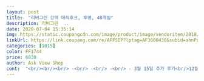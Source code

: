 ```yaml
---
layout: post 
title:  "리버그린 강력 매직후크, 투명, 40개입" 
description: 리버그린  ..
date: 2020-07-04 15:35:14 
img: https://static.coupangcdn.com/image/product/image/vendoritem/2018/11/22/3828756492/b54cf05a-2fa0-48c4-831c-a95a28641f2d.jpg 
linkUrl: https://link.coupang.com/re/AFFSDP?lptag=AF3600438&subid=ahnPublicAsk&pageKey=112180246&itemId=337419841&vendorItemId=3828756492&traceid=V0-113-ae4a76e152e44c75 
categories: [1015] 
color: FF1744 
price: 6830 
author: Ask View Shop 
cont:  "<br/><br/><br/> -<br/> -<br/> -<br/> - 3월 15일 추가 후기<br/>12월 5일 추가품평.<br/><br/>4개월 넘게 사용후 결과<br/>5개정도?쓰고 나머지 안쓰고있어요<br/>5월9일 수정<br/><br/><br/>강력한 흡착력으로 짱짱합니다♡<br/>걸어놓은게 떨어져서 다시붙엿는데.<br/>.<br/><br/>결국 아쉽게도 조금씩 떨어질려고 하더라구여.<br/> 평평했으면 버텼을것 같은데.<br/>.<br/> 어쩔수 없어서 미리 뗐어요.<br/> 그래도 뜯어내는데 꽤나 힘을 쏟았어요^^ 뜯어내고 남은 끈끈이 부분은 손가락으로 돌돌 밀면 자국없이 깨끗하게 떼져요<br/>고리가 큰편인것같아요.<br/><br/>고장이 안나네요 4년넘게썻는데 ㅋ<br/>굳이 필요하지않을듯해서 어떤분 평에서 사진처럼<br/>그래도 튼튼히 잘붙을듯!<br/>근데 다이소시계 튼튼하네요 ㅋㅋ<br/>글고 완전투명해보이진 않아요<br/>깔끔하게 잘 붙어요<br/>나만의 꺼꾸로 고정걸이 안착 ㅋ<br/>내내 바닥에 이리저리 굴리다가<br/>낼부터 걸거예요.<br/><br/>너무 잘 붙길래 애들 욕조도 걸어놨어요<br/>넘 널부러져 있어서<br/>다른곳으로 옮겨붙여도<br/>다시 리버그린 후크로 바꿔달았어요.<br/><br/>다이소시계라 가볍고 유리가 아니라 다행이지<br/>닥치는대로 붙이고도 많이 남네요^^<br/>될듯한데 놀래서 콩딱거리는 맘이<br/>뒷면 글루있는것 라이터로 녹여서 쓰는것보다<br/>따로 대야후크 살 필요가 없네요.<br/><br/>딱봐도 한보따리!!<br/>떨어져 진짜 놀래서 숟가락날라갈뻔.<br/>.<br/><br/>떨어진것 하나도 없이 말입니다.<br/><br/>떨어집니다<br/>떼는데 벽지 뜯어짐.<br/>.<br/><br/>뗄수없길래 좋다싶었는데 23일안에<br/>리버그린 강력 매직후크<br/>리버그린 강력 매직후크 덕분에<br/>많이 무거운건 그냥 넓게붙이고요.<br/><br/>매우 훌륭합니다.<br/><br/>면적이 넓어서 그런가.<br/>.<br/> 티가좀나네요<br/>무거운거 걸거 아니면 꽃모양대로 오려서 붙여도 충분한것 같아서<br/>무게때문에 혹시떨어질까 그냥붙였는데<br/>무늬대로 가생이 다 잘라내야겟어요<br/>뭐.<br/>.<br/>현관문옆에 에코백보다 살짝더 가벼운<br/>뭡니까 이거.<br/>.<br/>ㅠㅠ<br/>밥상위로 떨어져서 데구르르.<br/>.<br/><br/>벽걸이레터링조명 다는데 썼는데요<br/>벽걸이받침? 으로부터 떨어지기시작해서<br/>벽면 꼭데기에 걸엇는데<br/>보기에는 이뿌고 비싸 보였는데<br/>보니깐 접착제가 위에서부터 아주깨끗이<br/>보험사가 한건 해 주었다고<br/>볼때마다 바닥에서 걸리적<br/>살펴보고 사용할거예요.<br/><br/>새로 도배하여 집꾸미기에 열을올리고있는데<br/>색도 투명하고 깨끗해서 굿굿<br/>선물로 준 후크도 같이 붙쳤는데<br/>세면장 슬리퍼 두켤레를 놓았더니<br/>세면장걸이 만능 이네요^^<br/>세면장에 이것저것<br/>세상에.<br/>.<br/> 튼튼하게 잘 붙어있네요.<br/><br/>세수대야 한방에 해결^^<br/>세수대야를 어떻게 걸가?<br/>세월이 흐른만큼 가격도<br/>스티커처럼 부치기도 쉽네요.<br/><br/>시간이 지나면서 벽지와 분리가 되나요.<br/>.<br/><br/>시계 걸은지 이틀만에 밥먹다가<br/>싸게삿으니 가벼운거에만 부착하면<br/>써도 좋을것같아요^^<br/>아래로 꼬꾸라져서.<br/>.<br/>완벽히 접착제 제거된체로<br/>아무것도 안든 에코백하나 걸었을뿐인데도요;;<br/>아주 강력합네다.<br/><br/>아직도 짱짱합니다.<br/><br/>안가라앉아요ㅋㅋㅋㅋㅋ<br/>양도 많으면서 가격도 저렴하고<br/>어디 또 필요한곳이 있나<br/>어제는 집에서 입는 티하나 가벼운미니백하나<br/>엄청많은양에 든든합니다 ㅋ<br/>엥! 부실한가봐요.<br/><br/>여러개 붙여놨지만<br/>오늘 툭! 떨어지네요.<br/><br/>오마이갓!!!<br/>요것 택했네요.<br/><br/>울냥이들 놀래고 저두 눈앞에서 밥상위로<br/>웬만한 무게라면 저렇게 넓은면적의 접착은<br/>이리저리 밀려 다니더니<br/>인증샷 남깁니다^^<br/>일단 설명대로 벽에 붙여놓고<br/>있으니 가생이 살짝다듬어 붙였는데.<br/>.<br/><br/>자르고붙이고 시계는 그래도 기본무게가<br/>저는 욕조걸이 빼고는 다 꽃모양으로 오려서 붙였어요.<br/><br/>저는 이 걸이 뒷면에 글루건으로 붙여야겟어요<br/>저절로 떨어져요.<br/> 모든게 전부다요.<br/><br/>저희 집 욕조 걸었던 부분 타일이 골이 지는 타일이라 불안했었는데.<br/>.<br/><br/>접착력 장난아니네요<br/>정리좀 할려고 고리 찾던중<br/>좀 작은고리랑 같이 있었다면 완전 더더좋앟을텐데^^;<br/>좋아요 굿이예요^^<br/>짐승용량이네요 오<br/>짱짱해 보여요.<br/><br/>쬐끔 올랐네요.<br/>^^<br/>찢어지길래 티걸어놓은건 가생이좀<br/>처음엔 접착력이 너무강해서 까딱 잘못붙이면<br/>철썩 잘 붙어있네요.<br/><br/>첨에 워낙 강력하게붙어서 떼려니 벽지<br/>키링하나 걸으실분들은 사셔도 될듯해요^^<br/>타일벽에 단단하게 잘 붙어있네요.<br/><br/>한번 붙였다가 잘못 붙혀서<br/>한켤레는 늘 동네 한바퀴ㅋㅋ<br/>혼자하려니 버벅대다가 한구퉁이 살짝 붙었길래<br/>후크 거꾸로 철썩 붙여 놓으니까<br/>후후양이 많아 마구마구<br/>훨씬편해서 좋습니다!!!!<br/>" 
---
```

